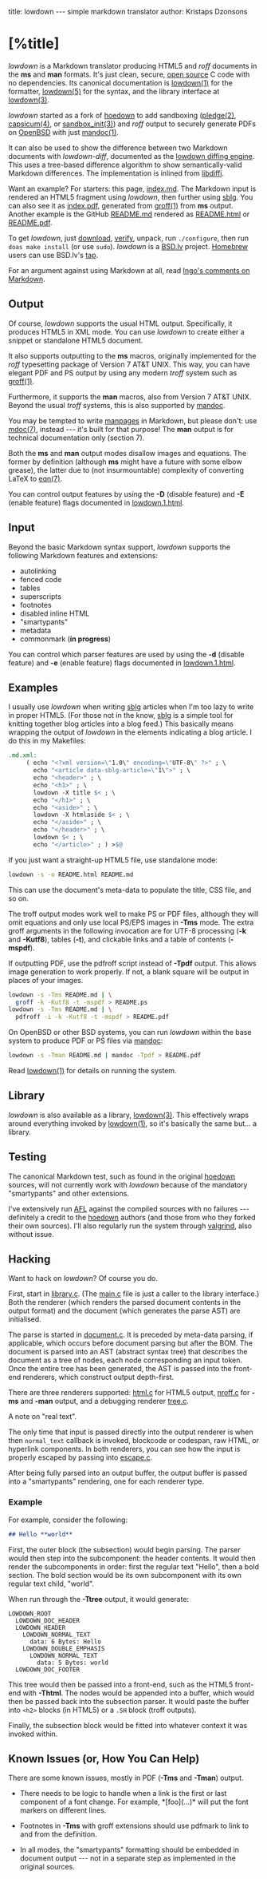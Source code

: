 title: lowdown --- simple markdown translator
author: Kristaps Dzonsons

# [%title]

*lowdown* is a Markdown translator producing HTML5 and *roff* documents
in the **ms** and **man** formats.  It's just clean, secure, [open
source](http://opensource.org/licenses/ISC) C code with no dependencies.
Its canonical documentation is
[lowdown(1)](https://kristaps.bsd.lv/lowdown/lowdown.1.html) for the
formatter, [lowdown(5)](https://kristaps.bsd.lv/lowdown/lowdown.5.html)
for the syntax, and the library interface at
[lowdown(3)](https://kristaps.bsd.lv/lowdown/lowdown.3.html).

*lowdown* started as a fork of
[hoedown](https://github.com/hoedown/hoedown) to add sandboxing
([pledge(2)](https://man.openbsd.org/pledge),
[capsicum(4)](https://www.freebsd.org/cgi/man.cgi?query=capsicum&sektion=4),
or
[sandbox\_init(3)](https://developer.apple.com/legacy/library/documentation/Darwin/Reference/ManPages/man3/sandbox_init.3.html))
and *roff* output to securely generate PDFs on
[OpenBSD](https://www.openbsd.org) with just
[mandoc(1)](https://man.openbsd.org/mandoc).

It can also be used to show the difference between two Markdown
documents with *lowdown-diff*, documented as the [lowdown diffing
engine](https://kristaps.bsd.lv/lowdown/diff.html).  This uses a
tree-based difference algorithm to show semantically-valid Markdown
differences.  The implementation is inlined from
[libdiffi](https://github.com/kristapsdz/libdiff).

Want an example?  For starters: this page,
[index.md](https://kristaps.bsd.lv/lowdown/index.md).  The Markdown
input is rendered an HTML5 fragment using *lowdown*, then further using
[sblg](https://kristaps.bsd.lv/sblg).  You can also see it as
[index.pdf](https://kristaps.bsd.lv/lowdown/index.pdf), generated from
[groff(1)](https://www.gnu.org/s/groff/) from **ms** output.  Another
example is the GitHub
[README.md](https://kristaps.bsd.lv/lowdown/README.md) rendered as
[README.html](https://kristaps.bsd.lv/lowdown/README.html) or
[README.pdf](https://kristaps.bsd.lv/lowdown/README.pdf).

To get *lowdown*, just
[download](https://kristaps.bsd.lv/lowdown/snapshots/lowdown.tar.gz),
[verify](https://kristaps.bsd.lv/lowdown/snapshots/lowdown.tar.gz.sha512),
unpack, run `./configure`, then run `doas make install` (or use `sudo`).
*lowdown* is a [BSD.lv](https://bsd.lv) project.
[Homebrew](https://brew.sh) users can use BSD.lv's
[tap](https://github.com/kristapsdz/homebrew-repo).

For an argument against using Markdown at all, read [Ingo's comments on
Markdown](https://undeadly.org/cgi?action=article&sid=20170304230520).

## Output

Of course, *lowdown* supports the usual HTML output. Specifically, it
produces HTML5 in XML mode.  You can use *lowdown* to create either a
snippet or standalone HTML5 document.

It also supports outputting to the **ms** macros, originally
implemented for the *roff* typesetting package of Version 7 AT&T UNIX.
This way, you can have elegant PDF and PS output by using any modern
*troff* system such as [groff(1)](https://www.gnu.org/s/groff).

Furthermore, it supports the **man** macros, also from Version 7
AT&T UNIX.  Beyond the usual *troff* systems, this is also supported by
[mandoc](https://mdocml.bsd.lv).

You may be tempted to write [manpages](https://man.openbsd.org) in
Markdown, but please don't: use [mdoc(7)](https://man.openbsd.org/mdoc),
instead --- it's built for that purpose!  The **man** output is for
technical documentation only (section 7).

Both the **ms** and **man** output modes disallow images and
equations.  The former by definition (although **ms** might have a
future with some elbow grease), the latter due to (not insurmountable)
complexity of converting LaTeX to [eqn(7)](https://man.openbsd.org/eqn).

You can control output features by using the **-D** (disable feature)
and **-E** (enable feature) flags documented in
[lowdown.1.html](https://kristaps.bsd.lv/lowdown/lowdown.1.html).

## Input

Beyond the basic Markdown syntax support, *lowdown* supports the
following Markdown features and extensions:

- autolinking
- fenced code
- tables
- superscripts
- footnotes
- disabled inline HTML
- "smartypants"
- metadata
- commonmark (**in progress**)

You can control which parser features are used by using the **-d**
(disable feature) and **-e** (enable feature) flags documented in
[lowdown.1.html](https://kristaps.bsd.lv/lowdown/lowdown.1.html).

## Examples

I usually use *lowdown* when writing
[sblg](https://kristaps.bsd.lv/sblg) articles when I'm too lazy to
write in proper HTML5.
(For those not in the know, [sblg](https://kristaps.bsd.lv/sblg) is a
simple tool for knitting together blog articles into a blog feed.)
This basically means wrapping the output of *lowdown* in the elements
indicating a blog article.
I do this in my Makefiles:

```Makefile
.md.xml:
     ( echo "<?xml version=\"1.0\" encoding=\"UTF-8\" ?>" ; \
       echo "<article data-sblg-article=\"1\">" ; \
       echo "<header>" ; \
       echo "<h1>" ; \
       lowdown -X title $< ; \
       echo "</h1>" ; \
       echo "<aside>" ; \
       lowdown -X htmlaside $< ; \
       echo "</aside>" ; \
       echo "</header>" ; \
       lowdown $< ; \
       echo "</article>" ; ) >$@
```

If you just want a straight-up HTML5 file, use standalone mode:

```sh
lowdown -s -o README.html README.md
```

This can use the document's meta-data to populate the title, CSS file,
and so on.

The troff output modes work well to make PS or PDF files, although they
will omit equations and only use local PS/EPS images in **-Tms** mode.
The extra groff arguments in the following invocation are for UTF-8
processing (**-k** and **-Kutf8**), tables (**-t**), and clickable links
and a table of contents (**-mspdf**).

If outputting PDF, use the pdfroff script instead of **-Tpdf** output.
This allows image generation to work properly.  If not, a blank square
will be output in places of your images.

```sh
lowdown -s -Tms README.md | \
  groff -k -Kutf8 -t -mspdf > README.ps
lowdown -s -Tms README.md | \
  pdfroff -i -k -Kutf8 -t -mspdf > README.pdf
```

On OpenBSD or other BSD systems, you can run *lowdown* within the base
system to produce PDF or PS files via [mandoc](https://mdocml.bsd.lv):

```sh
lowdown -s -Tman README.md | mandoc -Tpdf > README.pdf
```

Read [lowdown(1)](https://kristaps.bsd.lv/lowdown/lowdown.1.html) for
details on running the system.

## Library

*lowdown* is also available as a library,
[lowdown(3)](https://kristaps.bsd.lv/lowdown/lowdown.3.html).  This
effectively wraps around everything invoked by
[lowdown(1)](https://kristaps.bsd.lv/lowdown/lowdown.1.html), so it's
basically the same but... a library.

## Testing

The canonical Markdown test, such as found in the original
[hoedown](https://github.com/hoedown/hoedown) sources, will not
currently work with *lowdown* because of the mandatory "smartypants" and
other extensions.

I've extensively run [AFL](http://lcamtuf.coredump.cx/afl/) against the
compiled sources with no failures --- definitely a credit to
the [hoedown](https://github.com/hoedown/hoedown) authors (and those
from who they forked their own sources).  I'll also regularly run the system
through [valgrind](http://valgrind.org/), also without issue.

## Hacking

Want to hack on *lowdown*?  Of course you do.

First, start in
[library.c](https://github.com/kristapsdz/lowdown/blob/master/library.c).
(The [main.c](https://github.com/kristapsdz/lowdown/blob/master/main.c)
file is just a caller to the library interface.)
Both the renderer (which renders the parsed document contents in the
output format) and the document (which generates the parse AST) are
initialised.

The parse is started in
[document.c](https://github.com/kristapsdz/lowdown/blob/master/document.c).
It is preceded by meta-data parsing, if applicable, which occurs before
document parsing but after the BOM.
The document is parsed into an AST (abstract syntax tree) that describes
the document as a tree of nodes, each node corresponding an input token.
Once the entire tree has been generated, the AST is passed into the
front-end renderers, which construct output depth-first.

There are three renderers supported:
[html.c](https://github.com/kristapsdz/lowdown/blob/master/html.c) for
HTML5 output,
[nroff.c](https://github.com/kristapsdz/lowdown/blob/master/nroff.c) for
**-ms** and **-man** output,
and a debugging renderer
[tree.c](https://github.com/kristapsdz/lowdown/blob/master/tree.c).

A note on "real text".

The only time that input is passed directly into the output renderer is
when then `normal_text` callback is invoked, blockcode or codespan, raw
HTML, or hyperlink components.  In both renderers, you can see how the
input is properly escaped by passing into
[escape.c](https://github.com/kristapsdz/lowdown/blob/master/escape.c).

After being fully parsed into an output buffer, the output buffer is
passed into a "smartypants" rendering, one for each renderer type.

### Example

For example, consider the following:

```markdown
## Hello **world**
```

First, the outer block (the subsection) would begin parsing.  The parser
would then step into the subcomponent: the header contents.  It would
then render the subcomponents in order: first the regular text "Hello",
then a bold section.  The bold section would be its own subcomponent
with its own regular text child, "world".

When run through the **-Ttree** output, it would generate:

```
LOWDOWN_ROOT
  LOWDOWN_DOC_HEADER
  LOWDOWN_HEADER
    LOWDOWN_NORMAL_TEXT
      data: 6 Bytes: Hello 
    LOWDOWN_DOUBLE_EMPHASIS
      LOWDOWN_NORMAL_TEXT
        data: 5 Bytes: world
  LOWDOWN_DOC_FOOTER
```

This tree would then be passed into a front-end, such as the HTML5
front-end with **-Thtml**.  The nodes would be appended into a buffer,
which would then be passed back into the subsection parser.  It would
paste the buffer into `<h2>` blocks (in HTML5) or a `.SH` block (troff
outputs).

Finally, the subsection block would be fitted into whatever context it
was invoked within.

## Known Issues (or, How You Can Help)

There are some known issues, mostly in PDF (**-Tms** and **-Tman**)
output.

- There needs to be logic to handle when a link is the first or last
component of a font change.  For example, \*\[foo\](...)\* will put
the font markers on different lines.

- Footnotes in **-Tms** with groff extensions should use pdfmark to link
to and from the definition.

- In all modes, the "smartypants" formatting should be embedded in
document output --- not in a separate step as implemented in the
original sources.

